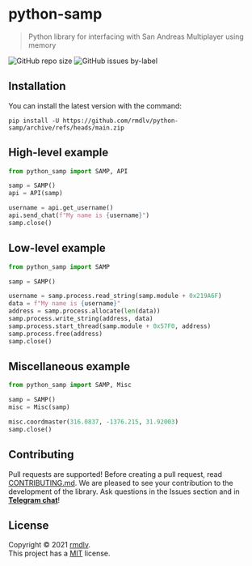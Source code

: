 # python-samp
>  Python library for interfacing with San Andreas Multiplayer using memory

![GitHub repo size](https://img.shields.io/github/repo-size/rmdlv/python-samp?style=flat-square)
![GitHub issues by-label](https://img.shields.io/github/issues/rmdlv/python-samp/bug?style=flat-square)

## Installation
You can install the latest version with the command:
```shell
pip install -U https://github.com/rmdlv/python-samp/archive/refs/heads/main.zip
```

## High-level example
```python
from python_samp import SAMP, API

samp = SAMP()
api = API(samp)

username = api.get_username()
api.send_chat(f"My name is {username}")
samp.close()
```

## Low-level example
```python
from python_samp import SAMP

samp = SAMP()

username = samp.process.read_string(samp.module + 0x219A6F)
data = f"My name is {username}"
address = samp.process.allocate(len(data))
samp.process.write_string(address, data)
samp.process.start_thread(samp.module + 0x57F0, address)
samp.process.free(address)
samp.close()
```

## Miscellaneous example
```python
from python_samp import SAMP, Misc

samp = SAMP()
misc = Misc(samp)

misc.coordmaster(316.0837, -1376.215, 31.92003)
samp.close()
```

## Contributing
Pull requests are supported! Before creating a pull request, read [CONTRIBUTING.md](https://github.com/rmdlv/python-samp/blob/main/CONTRIBUTING.md). We are pleased to see your contribution to the development of the library. Ask questions in the Issues section and in [**Telegram chat**](https://t.me/python_samp)!

## License
Copyright © 2021 [rmdlv](https://github.com/rmdlv).\
This project has a [MIT](https://github.com/rmdlv/python-samp/blob/main/LICENSE) license.